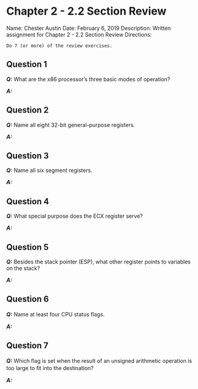 # Chapter 2 - 2.2 Section Review

Name: Chester Austin
Date: February 6, 2019
Description: Written assignment for Chapter 2 - 2.2 Section Review
Directions:

```text
Do 7 (or more) of the review exercises.
```

## Question 1

***Q:*** What are the x86 processor’s three basic modes of operation?

***A:*** 

## Question 2

***Q:*** Name all eight 32-bit general-purpose registers.

***A:*** 

## Question 3

***Q:*** Name all six segment registers.

***A:*** 

## Question 4

***Q:*** What special purpose does the ECX register serve?

***A:*** 

## Question 5

***Q:*** Besides the stack pointer (ESP), what other register points to variables on the stack?

***A:*** 

## Question 6

***Q:*** Name at least four CPU status ﬂags.

***A:*** 

## Question 7

***Q:*** Which ﬂag is set when the result of an unsigned arithmetic operation is too large to ﬁt into the destination?

***A:*** 